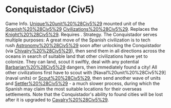 # Conquistador (Civ5)

Game Info.
[Unique%20unit%20%28Civ5%29](Unique) mounted unit of the [Spanish%20%28Civ5%29](Spanish) [Civilizations%20%28Civ5%29](civilization). Replaces the [Knight%20%28Civ5%29](Knight). Requires .
Strategy.
The Conquistador serves multiple purposes:
A great move of the Spanish civilization is to tech rush [Astronomy%20%28Civ5%29](Astronomy) soon after unlocking the Conquistador (via [Chivalry%20%28Civ5%29](Chivalry)), then send them in all directions across the oceans in search of suitable land that other civilizations have yet to colonize. They can land, scout it swiftly, deal with any potential [Barbarian%20%28Civ5%29](Barbarian) dangers, then immediately found a city! All other civilizations first have to scout with [Naval%20unit%20%28Civ5%29](naval units) or [Scout%20%28Civ5%29](Scouts), then send another wave of units and [Settler%20%28Civ5%29](Settlers) - a much slower process, during which the Spanish may claim the most suitable locations for their overseas settlements.
Note that the Conquistador's ability to found cities will be lost after it is upgraded to [Cavalry%20%28Civ5%29](Cavalry).